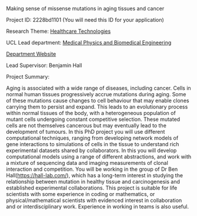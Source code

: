 Making sense of missense mutations in aging tissues and cancer

Project ID: 2228bd1101
(You will need this ID for your application)

Research Theme: [Healthcare Technologies](../themes/healthcare-technologies.md)

UCL Lead department: [Medical Physics and Biomedical Engineering](../departments/medical-physics-and-biomedical-engineering.md)

[Department Website](https://www.ucl.ac.uk/medical-physics-biomedical-engineering)

Lead Supervisor: Benjamin Hall

Project Summary:

Aging is associated with a wide range of diseases, including cancer. Cells in normal human tissues progressively accrue mutations during aging. Some of these mutations cause changes to cell behaviour that may enable clones carrying them to persist and expand. This leads to an evolutionary process within normal tissues of the body, with a heterogeneous population of mutant cells undergoing constant competitive selection. These mutated cells are not themselves cancerous but may eventually lead to the development of tumours. In this PhD project you will use different computational techniques, ranging from developing network models of gene interactions to simulations of cells in the tissue to understand rich experimental datasets shared by collaborators. In this you will develop computational models using a range of different abstractions, and work with a mixture of sequencing data and imaging measurements of clonal interaction and competition. You will be working in the group of Dr Ben Hall(https://hall-lab.com/), which has a long-term interest in studying the relationship between mutation in healthy tissue and carcinogenesis and established experimental collaborations. This project is suitable for life scientists with some experience in coding or mathematics, or physical/mathematical scientists with evidenced interest in collaboration and or interdisciplinary work. Experience in working in teams is also useful.